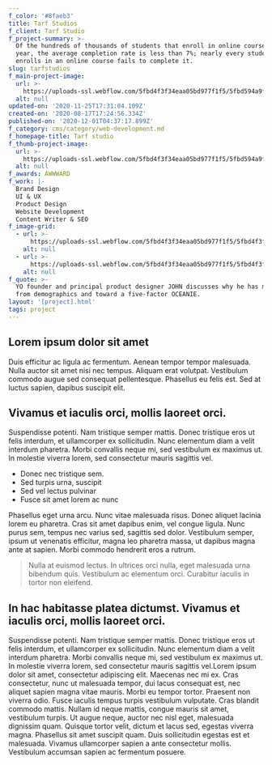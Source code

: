 ```yaml
---
f_color: '#8faeb3'
title: Tarf Studios
f_client: Tarf Studio
f_project-summary: >-
  Of the hundreds of thousands of students that enroll in online courses every
  year, the average completion rate is less than 7%; nearly every student that
  enrolls in an online course fails to complete it. 
slug: tarfstudios
f_main-project-image:
  url: >-
    https://uploads-ssl.webflow.com/5fbd4f3f34eaa05bd977f1f5/5fbd594a9f800852e1e853a0_tarf-project.PNG
  alt: null
updated-on: '2020-11-25T17:31:04.109Z'
created-on: '2020-08-17T17:24:56.334Z'
published-on: '2020-12-01T04:37:17.899Z'
f_category: cms/category/web-development.md
f_homepage-title: Tarf studio
f_thumb-project-image:
  url: >-
    https://uploads-ssl.webflow.com/5fbd4f3f34eaa05bd977f1f5/5fbd594a9f800852e1e853a0_tarf-project.PNG
  alt: null
f_awards: AWWWARD
f_work: |-
  Brand Design
  UI & UX
  Product Design
  Website Development
  Content Writer & SEO
f_image-grid:
  - url: >-
      https://uploads-ssl.webflow.com/5fbd4f3f34eaa05bd977f1f5/5fbd4f3f34eaa0770e77f259_project-1-2.jpg
    alt: null
  - url: >-
      https://uploads-ssl.webflow.com/5fbd4f3f34eaa05bd977f1f5/5fbd4f3f34eaa01caa77f258_project-1.jpg
    alt: null
f_quote: >-
  YO founder and principal product designer JOHN discusses why he has moved away
  from demographics and toward a five-factor OCEANIE.
layout: '[project].html'
tags: project
---
```


Lorem ipsum dolor sit amet
--------------------------

Duis efficitur ac ligula ac fermentum. Aenean tempor tempor malesuada. Nulla auctor sit amet nisi nec tempus. Aliquam erat volutpat. Vestibulum commodo augue sed consequat pellentesque. Phasellus eu felis est. Sed at luctus sapien, dapibus suscipit elit.

Vivamus et iaculis orci, mollis laoreet orci.
---------------------------------------------

Suspendisse potenti. Nam tristique semper mattis. Donec tristique eros ut felis interdum, et ullamcorper ex sollicitudin. Nunc elementum diam a velit interdum pharetra. Morbi convallis neque mi, sed vestibulum ex maximus ut. In molestie viverra lorem, sed consectetur mauris sagittis vel.

*   Donec nec tristique sem.
*   Sed turpis urna, suscipit
*   Sed vel lectus pulvinar
*   Fusce sit amet lorem ac nunc

Phasellus eget urna arcu. Nunc vitae malesuada risus. Donec aliquet lacinia lorem eu pharetra. Cras sit amet dapibus enim, vel congue ligula. Nunc purus sem, tempus nec varius sed, sagittis sed dolor. Vestibulum semper, ipsum ut venenatis efficitur, magna leo pharetra massa, ut dapibus magna ante at sapien. Morbi commodo hendrerit eros a rutrum.

> Nulla at euismod lectus. In ultrices orci nulla, eget malesuada urna bibendum quis. Vestibulum ac elementum orci. Curabitur iaculis in tortor non eleifend.

In hac habitasse platea dictumst. Vivamus et iaculis orci, mollis laoreet orci.
-------------------------------------------------------------------------------

Suspendisse potenti. Nam tristique semper mattis. Donec tristique eros ut felis interdum, et ullamcorper ex sollicitudin. Nunc elementum diam a velit interdum pharetra. Morbi convallis neque mi, sed vestibulum ex maximus ut. In molestie viverra lorem, sed consectetur mauris sagittis vel.Lorem ipsum dolor sit amet, consectetur adipiscing elit. Maecenas nec mi ex. Cras consectetur, nunc ut malesuada tempor, dui lacus consequat est, nec aliquet sapien magna vitae mauris. Morbi eu tempor tortor. Praesent non viverra odio. Fusce iaculis tempus turpis vestibulum vulputate. Cras blandit commodo mattis. Nullam id neque mattis, congue mauris sit amet, vestibulum turpis. Ut augue neque, auctor nec nisl eget, malesuada dignissim quam. Quisque tortor velit, dictum et lacus sed, egestas viverra magna. Phasellus sit amet suscipit quam. Duis sollicitudin egestas est et malesuada. Vivamus ullamcorper sapien a ante consectetur mollis. Vestibulum accumsan sapien ac fermentum posuere.

‍

‍

‍

‍
